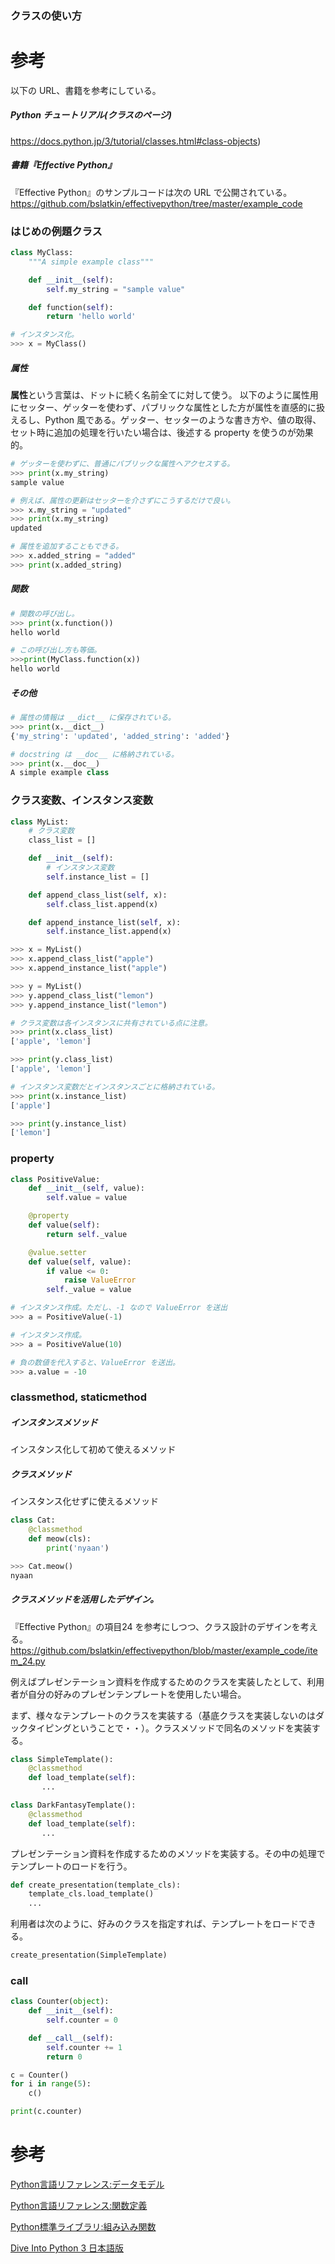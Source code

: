 ### クラスの使い方

# 参考

以下の URL、書籍を参考にしている。

##### Python チュートリアル(クラスのページ)

https://docs.python.jp/3/tutorial/classes.html#class-objects)

##### 書籍『Effective Python』

『Effective Python』のサンプルコードは次の URL で公開されている。
https://github.com/bslatkin/effectivepython/tree/master/example_code

### はじめの例題クラス


```python
class MyClass:
    """A simple example class"""

    def __init__(self):
        self.my_string = "sample value"

    def function(self):
        return 'hello world'
```

```python
# インスタンス化。
>>> x = MyClass()
```

##### 属性

**属性**という言葉は、ドットに続く名前全てに対して使う。
以下のように属性用にセッター、ゲッターを使わず、パブリックな属性とした方が属性を直感的に扱えるし、Python 風である。ゲッター、セッターのような書き方や、値の取得、セット時に追加の処理を行いたい場合は、後述する property を使うのが効果的。

```python
# ゲッターを使わずに、普通にパブリックな属性へアクセスする。
>>> print(x.my_string)
sample value

# 例えば、属性の更新はセッターを介さずにこうするだけで良い。
>>> x.my_string = "updated"
>>> print(x.my_string)
updated

# 属性を追加することもできる。
>>> x.added_string = "added"
>>> print(x.added_string)
```

##### 関数

```python
# 関数の呼び出し。
>>> print(x.function())
hello world

# この呼び出し方も等価。
>>>print(MyClass.function(x))
hello world
```

##### その他

```python
# 属性の情報は __dict__ に保存されている。
>>> print(x.__dict__)
{'my_string': 'updated', 'added_string': 'added'}

# docstring は __doc__ に格納されている。
>>> print(x.__doc__)
A simple example class
```

### クラス変数、インスタンス変数

```python
class MyList:
    # クラス変数
    class_list = []       

    def __init__(self):        
        # インスタンス変数
        self.instance_list = []

    def append_class_list(self, x):
        self.class_list.append(x)

    def append_instance_list(self, x):
        self.instance_list.append(x)        
```

```python
>>> x = MyList()
>>> x.append_class_list("apple")
>>> x.append_instance_list("apple")

>>> y = MyList()
>>> y.append_class_list("lemon")
>>> y.append_instance_list("lemon")

# クラス変数は各インスタンスに共有されている点に注意。
>>> print(x.class_list)
['apple', 'lemon']

>>> print(y.class_list)
['apple', 'lemon']

# インスタンス変数だとインスタンスごとに格納されている。
>>> print(x.instance_list)
['apple']

>>> print(y.instance_list)
['lemon']
```

### property

```python
class PositiveValue:
    def __init__(self, value):
        self.value = value

    @property
    def value(self):
        return self._value

    @value.setter
    def value(self, value):
        if value <= 0:
            raise ValueError
        self._value = value
```

```python
# インスタンス作成。ただし、-1 なので ValueError を送出
>>> a = PositiveValue(-1)

# インスタンス作成。
>>> a = PositiveValue(10)

# 負の数値を代入すると、ValueError を送出。
>>> a.value = -10
```

### classmethod, staticmethod

##### インスタンスメソッド

インスタンス化して初めて使えるメソッド

##### クラスメソッド

インスタンス化せずに使えるメソッド

```python
class Cat:
    @classmethod
    def meow(cls):
        print('nyaan')
```

```python
>>> Cat.meow()
nyaan
```

##### クラスメソッドを活用したデザイン。

『Effective Python』の項目24 を参考にしつつ、クラス設計のデザインを考える。
https://github.com/bslatkin/effectivepython/blob/master/example_code/item_24.py

例えばプレゼンテーション資料を作成するためのクラスを実装したとして、利用者が自分の好みのプレゼンテンプレートを使用したい場合。

まず、様々なテンプレートのクラスを実装する（基底クラスを実装しないのはダックタイピングということで・・）。クラスメソッドで同名のメソッドを実装する。

```Python
class SimpleTemplate():
    @classmethod
    def load_template(self):
       ...
```

```Python
class DarkFantasyTemplate():
    @classmethod
    def load_template(self):
       ...
```

プレゼンテーション資料を作成するためのメソッドを実装する。その中の処理でテンプレートのロードを行う。

```Python
def create_presentation(template_cls):
    template_cls.load_template()
    ...
```

利用者は次のように、好みのクラスを指定すれば、テンプレートをロードできる。

```Python
create_presentation(SimpleTemplate)
```



### __call__

```python
class Counter(object):
    def __init__(self):
        self.counter = 0

    def __call__(self):
        self.counter += 1
        return 0

c = Counter()
for i in range(5):
    c()

print(c.counter)
```


# 参考

[Python言語リファレンス:データモデル](https://docs.python.jp/3/reference/datamodel.html#special-method-names)

[Python言語リファレンス:関数定義](https://docs.python.jp/3/reference/compound_stmts.html#function-definitions)

[Python標準ライブラリ:組み込み関数](https://docs.python.jp/3/library/functions.html)

[Dive Into Python 3 日本語版](http://diveintopython3-ja.rdy.jp/special-method-names.html)

